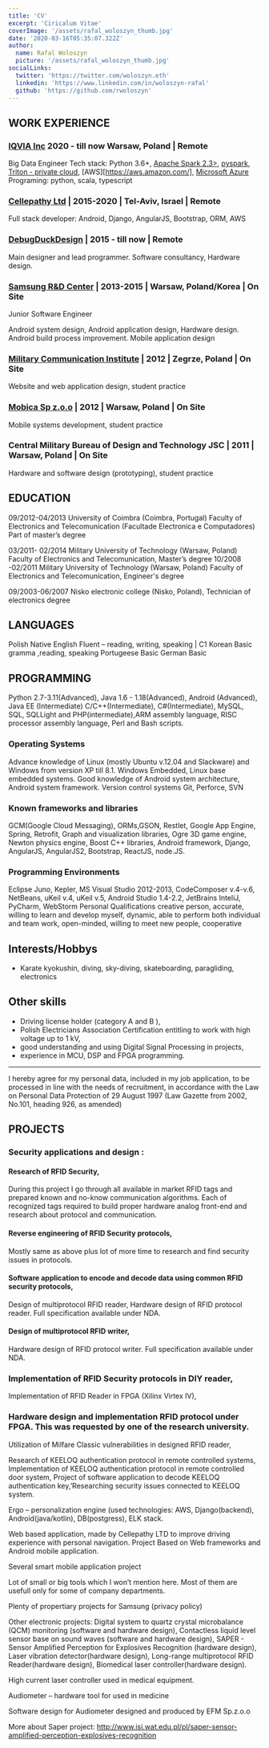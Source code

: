 ```yaml
---
title: 'CV'
excerpt: 'Ciricalum Vitae'
coverImage: '/assets/rafal_woloszyn_thumb.jpg'
date: '2020-03-16T05:35:07.322Z'
author:
  name: Rafal Woloszyn
  picture: '/assets/rafal_woloszyn_thumb.jpg'
socialLinks:
  twitter: 'https://twitter.com/woloszyn.eth'
  linkedin: 'https://www.linkedin.com/in/woloszyn-rafal'
  github: 'https://github.com/rwoloszyn'
---
```


## WORK EXPERIENCE

### [IQVIA Inc](https://www.iqvia.com) 2020 - till now Warsaw, Poland | Remote
  Big Data Engineer
  Tech stack: Python 3.6+, [Apache Spark 2.3>](https://spark.apache.org/), [pyspark](https://spark.apache.org/docs/latest/api/python/), 
    [Triton - private cloud](https://www.tritondatacenter.com/triton/compute), [AWS][https://aws.amazon.com/], [Microsoft Azure](https://azure.microsoft.com)
  Programing: python, scala, typescript

### [Cellepathy Ltd](https://cellepathy.com/) | 2015-2020 | Tel-Aviv, Israel | Remote
  Full stack developer: Android, Django, AngularJS, Bootstrap, ORM, AWS

### [DebugDuckDesign](https://debugduckdesign.com) | 2015 - till now | Remote
  Main designer and lead programmer. Software consultancy, Hardware design.

### [Samsung R&D Center](https://samsungrd.pl/) | 2013-2015 | Warsaw, Poland/Korea | On Site
  Junior Software Engineer 

  Android system design, Android application design, Hardware design.
  Android build process improvement. Mobile application design
  
### [Military Communication Institute](https://www.wil.waw.pl/) | 2012 | Zegrze, Poland | On Site
  Website and web application design, student practice
  
### [Mobica Sp z.o.o](https://mobica.com/) | 2012 | Warsaw, Poland | On Site
  Mobile systems development, student practice

### Central Military Bureau of Design and Technology JSC | 2011 | Warsaw, Poland | On Site
  Hardware and software design (prototyping), student practice

## EDUCATION

09/2012-04/2013 University of Coimbra (Coimbra, Portugal)
Faculty of Electronics and Telecomunication
(Facultade Electronica e Computadores)
Part of master’s degree


03/2011- 02/2014
Military University of Technology (Warsaw, Poland)
Faculty of Electronics and Telecomunication,
Master’s degree
10/2008 -02/2011 
Military University of Technology (Warsaw, Poland)
Faculty of Electronics and Telecomunication, 
Engineer's degree


09/2003-06/2007
Nisko electronic college (Nisko, Poland),
Technician of electronics degree

## LANGUAGES

Polish Native
English Fluent – reading, writing,  speaking | C1
Korean Basic gramma ,reading, speaking
Portugeese Basic
German Basic

## PROGRAMMING
Python 2.7-3.11(Advanced), Java 1.6 - 1.18(Advanced), Android (Advanced), Java EE (Intermediate) C/C++(Intermediate), C#(Intermediate), MySQL, SQL, SQLLight and PHP(intermediate),ARM assembly language, RISC processor assembly language, Perl and Bash scripts.
### Operating Systems
Advance knowledge of Linux (mostly Ubuntu v.12.04 and Slackware) and Windows from version XP till 8.1. Windows Embedded, Linux base embedded systems. Good knowledge of Android system architecture, Android system framework.
Version control systems
Git, Perforce, SVN
### Known frameworks and libraries
 GCM(Google Cloud Messaging), ORMs,GSON, Restlet, Google App Engine, Spring, Retrofit, Graph and visualization libraries, Ogre 3D game engine, Newton physics engine, Boost C++ libraries, Android framework, Django, AngularJS, AngularJS2, Bootstrap, ReactJS, node.JS.

### Programming Environments
Eclipse Juno, Kepler, MS Visual Studio 2012-2013, CodeComposer v.4-v.6, NetBeans, uKeil v.4, uKeil v.5, Android Studio 1.4-2.2, JetBrains InteliJ, PyCharm, WebStorm
Personal Qualifications
creative person, accurate, willing to learn and develop myself, dynamic, able to perform both individual and team work, open-minded, willing to meet new people, cooperative

## Interests/Hobbys
* Karate kyokushin, diving, sky-diving, skateboarding, paragliding, electronics 

## Other skills

* Driving license holder (category A and B ), 
* Polish Electricians Association Certification entitling to work with high voltage up to 1 kV,
* good understanding and using Digital Signal Processing in projects,
* experience in MCU, DSP and FPGA programming.

---

I hereby agree for my personal data, included in my job application, to be processed in line with the needs of recruitment, in accordance with the Law on Personal Data Protection of 29 August 1997 (Law Gazette from 2002, No.101, heading 926, as amended)


## PROJECTS
### Security applications and design :
#### Research of RFID Security,
  
  During this project I go through all available in market RFID tags and prepared known and no-know communication algorithms. Each of recognized tags required to build proper hardware analog front-end and research about protocol and communication.

#### Reverse engineering of RFID Security protocols,
  
  Mostly same as above plus lot of more time to research and find security issues in protocols.

#### Software application to encode and decode data using common RFID security protocols,
  Design of multiprotocol RFID reader,
  Hardware design of RFID protocol reader.  Full specification available under NDA. 

#### Design of multiprotocol RFID writer,
  Hardware design of RFID protocol writer. Full specification available under NDA. 

### Implementation of RFID Security protocols in DIY reader,
  
  Implementation of RFID Reader in FPGA (Xilinx Virtex IV),

### Hardware design and implementation RFID protocol under FPGA. This was requested by one of the research university.
  
  Utilization of Milfare Classic vulnerabilities in designed RFID reader,

Research of KEELOQ authentication protocol in remote controlled systems,
Implementation of KEELOQ authentication protocol in remote controlled door system,
Project of software application to decode KEELOQ authentication key,’Researching security issues connected to KEELOQ system.


Ergo – personalization engine (used technologies: AWS, Django(backend), Android(java/kotlin), DB(postgress), ELK stack.


Web based application, made by Cellepathy LTD to improve driving experience with personal navigation. Project 
Based on Web frameworks and Android mobile application.


Several smart mobile application project 


Lot of small or big tools which I won’t mention here. Most of them are usefull only for some of company departments. 


Plenty of propertiary projects for Samsung (privacy policy)


Other electronic projects:
Digital system to quartz crystal microbalance (QCM) monitoring (software and hardware design),
Contactless liquid level sensor base on sound waves (software and hardware design),
SAPER - Sensor Amplified Perception for Explosives Recognition (hardware design),
Laser vibration detector(hardware design),
Long-range multiprotocol RFID Reader(hardware design),
Biomedical laser controller(hardware design).


High current laser controller used in medical equipment.


Audiometer – hardware tool for used in medicine


Software design for Audiometer designed and produced by EFM Sp.z.o.o


More about Saper project: http://www.isi.wat.edu.pl/pl/saper-sensor-amplified-perception-explosives-recognition